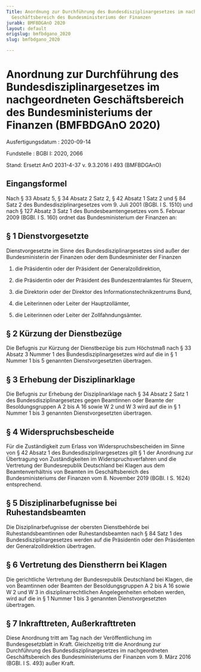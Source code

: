 ```yaml
---
Title: Anordnung zur Durchführung des Bundesdisziplinargesetzes im nachgeordneten
  Geschäftsbereich des Bundesministeriums der Finanzen
jurabk: BMFBDGAnO 2020
layout: default
origslug: bmfbdgano_2020
slug: bmfbdgano_2020

---
```


# Anordnung zur Durchführung des Bundesdisziplinargesetzes im nachgeordneten Geschäftsbereich des Bundesministeriums der Finanzen (BMFBDGAnO 2020)

Ausfertigungsdatum
:   2020-09-14

Fundstelle
:   BGBl I: 2020, 2066

Stand: Ersetzt AnO 2031-4-37 v. 9.3.2016 I 493 (BMFBDGAnO)

## Eingangsformel

Nach § 33 Absatz 5, § 34 Absatz 2 Satz 2, § 42 Absatz 1 Satz 2 und § 84 Satz 2 des Bundesdisziplinargesetzes vom 9. Juli 2001 (BGBl. I S. 1510) und nach § 127 Absatz 3 Satz 1 des Bundesbeamtengesetzes vom 5. Februar 2009 (BGBl. I S. 160) ordnet das Bundesministerium der Finanzen an:


## § 1 Dienstvorgesetzte

Dienstvorgesetzte im Sinne des Bundesdisziplinargesetzes sind außer der Bundesministerin der Finanzen oder dem Bundesminister der Finanzen

1.  die Präsidentin oder der Präsident der Generalzolldirektion,


2.  die Präsidentin oder der Präsident des Bundeszentralamtes für Steuern,


3.  die Direktorin oder der Direktor des Informationstechnikzentrums Bund,


4.  die Leiterinnen oder Leiter der Hauptzollämter,


5.  die Leiterinnen oder Leiter der Zollfahndungsämter.





## § 2 Kürzung der Dienstbezüge

Die Befugnis zur Kürzung der Dienstbezüge bis zum Höchstmaß nach § 33 Absatz 3 Nummer 1 des Bundesdisziplinargesetzes wird auf die in § 1 Nummer 1 bis 5 genannten Dienstvorgesetzten übertragen.


## § 3 Erhebung der Disziplinarklage

Die Befugnis zur Erhebung der Disziplinarklage nach § 34 Absatz 2 Satz 1 des Bundesdisziplinargesetzes gegen Beamtinnen oder Beamte der Besoldungsgruppen A 2 bis A 16 sowie W 2 und W 3 wird auf die in § 1 Nummer 1 bis 3 genannten Dienstvorgesetzten übertragen.


## § 4 Widerspruchsbescheide

Für die Zuständigkeit zum Erlass von Widerspruchsbescheiden im Sinne von § 42 Absatz 1 des Bundesdisziplinargesetzes gilt § 1 der Anordnung zur Übertragung von Zuständigkeiten im Widerspruchsverfahren und die Vertretung der Bundesrepublik Deutschland bei Klagen aus dem Beamtenverhältnis von Beamten im Geschäftsbereich des Bundesministeriums der Finanzen vom 8. November 2019 (BGBl. I S. 1624) entsprechend.


## § 5 Disziplinarbefugnisse bei Ruhestandsbeamten

Die Disziplinarbefugnisse der obersten Dienstbehörde bei Ruhestandsbeamtinnen oder Ruhestandsbeamten nach § 84 Satz 1 des Bundesdisziplinargesetzes werden auf die Präsidentin oder den Präsidenten der Generalzolldirektion übertragen.


## § 6 Vertretung des Dienstherrn bei Klagen

Die gerichtliche Vertretung der Bundesrepublik Deutschland bei Klagen, die von Beamtinnen oder Beamten der Besoldungsgruppen A 2 bis A 16 sowie W 2 und W 3 in disziplinarrechtlichen Angelegenheiten erhoben werden, wird auf die in § 1 Nummer 1 bis 3 genannten Dienstvorgesetzten übertragen.


## § 7 Inkrafttreten, Außerkrafttreten

Diese Anordnung tritt am Tag nach der Veröffentlichung im Bundesgesetzblatt in Kraft. Gleichzeitig tritt die Anordnung zur Durchführung des Bundesdisziplinargesetzes im nachgeordneten Geschäftsbereich des Bundesministeriums der Finanzen vom 9. März 2016 (BGBl. I S. 493) außer Kraft.

